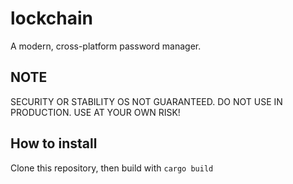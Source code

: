 # lockchain

A modern, cross-platform password manager.

## NOTE

SECURITY OR STABILITY OS NOT GUARANTEED. DO NOT USE IN PRODUCTION. USE AT YOUR OWN RISK!


## How to install

Clone this repository, then build with `cargo build`